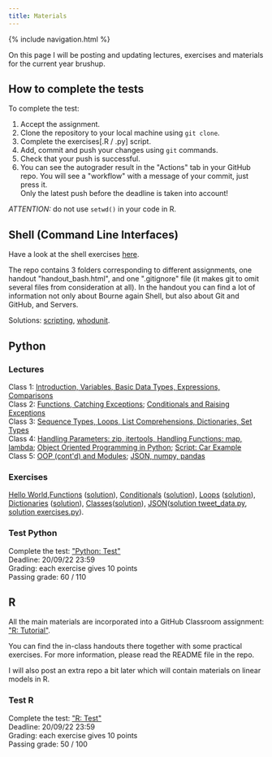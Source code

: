```yaml
---
title: Materials
---
```

{% include navigation.html %}

On this page I will be posting and updating lectures, exercises and materials for the current year brushup.

## How to complete the tests
To complete the test:  
1. Accept the assignment.
2. Clone the repository to your local machine using `git clone`.
3. Complete the exercises\[.R / .py\] script.
4. Add, commit and push your changes using `git` commands.
5. Check that your push is successful. 
6. You can see the autograder result in the "Actions" tab in your GitHub repo. You will see a "workflow" with a message of your commit, just press it.  
Only the latest push before the deadline is taken into account!

*ATTENTION:* do not use `setwd()` in your code in R.

## Shell (Command Line Interfaces)
Have a look at the shell exercises [here](https://classroom.github.com/a/3d8BeanH). 

The repo contains 3 folders corresponding to different assignments, one handout "handout_bash.html", and one ".gitignore" file (it makes git to omit several files from consideration at all). In the handout you can find a lot of information not only about Bourne again Shell, but also about Git and GitHub, and Servers.

Solutions: [scripting](./docs/shell-solutions/scripting.tar.gz), [whodunit](./docs/shell-solutions/whodunit-solution.sh).

## Python
### Lectures
Class 1: [Introduction, Variables, Basic Data Types, Expressions, Comparisons](./docs/python-lectures/class_1.ipynb)  
Class 2: [Functions, Catching Exceptions](./docs/python-lectures/class_2.ipynb); [Conditionals and Raising Exceptions](./docs/python-lectures/class_2_conditionals.html)  
Class 3: [Sequence Types, Loops, List Comprehensions, Dictionaries, Set Types](./docs/python-lectures/class_3.ipynb)  
Class 4: [Handling Parameters: zip, itertools, Handling Functions: map, lambda](./docs/python-lectures/class_4.ipynb); [Object Oriented Programming in Python](./docs/python-lectures/class_4_oop.html); [Script: Car Example](./docs/python-lectures/class_4_oop_example.py)  
Class 5: [OOP (cont'd) and Modules](./docs/python-lectures/class_5_oop_modules.tar.gz); [JSON, numpy, pandas](./docs/python-lectures/class_5_json_pandas.ipynb)

### Exercises
[Hello World](./python/python-1-hello-world.md),[Functions](https://classroom.github.com/a/dAjlnfKT) ([solution](./docs/python-solutions/python-functions-solution.py)), [Conditionals](https://classroom.github.com/a/Yow3m5e2) ([solution](./docs/python-solutions/python-conditionals-solution.py)), [Loops](https://classroom.github.com/a/ShzbLvYq) ([solution](./docs/python-solutions/python-loops-solution.py)), [Dictionaries](https://classroom.github.com/a/ZuujAbfK) ([solution](./docs/python-solutions/python-dictionaries-solution.py)), [Classes](https://classroom.github.com/a/Kuke8ppB)([solution](./docs/python-solutions/python-classes-solution.py)), [JSON](https://classroom.github.com/a/mWPvThPo)([solution tweet_data.py](./docs/python-solutions/python-json-tweet-data-solution.py), [solution exercises.py](./docs/python-solutions/python-json-solution.py)).

### Test Python
Complete the test: ["Python: Test"](https://classroom.github.com/a/369Bl5Gk)  
Deadline: 20/09/22 23:59  
Grading: each exercise gives 10 points  
Passing grade: 60 / 110

## R
All the main materials are incorporated into a GitHub Classroom assignment: ["R: Tutorial"](https://classroom.github.com/a/j3WyUiaa). 

You can find the in-class handouts there together with some practical exercises. For more information, please read the README file in the repo.

I will also post an extra repo a bit later which will contain materials on linear models in R.

### Test R
Complete the test: ["R: Test"](https://classroom.github.com/a/tJNTB1Bx)  
Deadline: 20/09/22 23:59  
Grading: each exercise gives 10 points  
Passing grade: 50 / 100